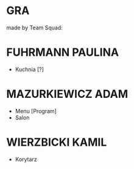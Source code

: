 # GRA
made by Team Squad:
# FUHRMANN PAULINA 
- Kuchnia [?]
# MAZURKIEWICZ ADAM 
- Menu [Program]
- Salon
# WIERZBICKI KAMIL
- Korytarz
